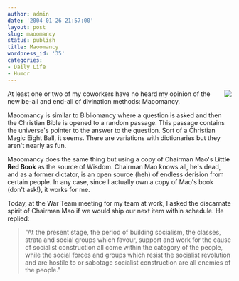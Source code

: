 ```yaml
---
author: admin
date: '2004-01-26 21:57:00'
layout: post
slug: maoomancy
status: publish
title: Maoomancy
wordpress_id: '35'
categories:
- Daily Life
- Humor
---
```

<img align="right" src="http://www.arcanology.com/images/redbook.jpg" />At least one or two of my coworkers have no heard my opinion of the new  be-all and end-all of divination methods: Maoomancy.

Maoomancy is similar to Bibliomancy where a question is asked and then the  Christian Bible is opened to a random passage. This passage contains the  universe's pointer to the answer to the question. Sort of a Christian Magic  Eight Ball, it seems. There are variations with dictionaries but they aren't  nearly as fun.

Maoomancy does the same thing but using a copy of Chairman Mao's  <strong>Little Red Book</strong> as the source of Wisdom. Chairman Mao knows  all, he's dead, and as a former dictator, is an open source (heh) of endless  derision from certain people. In any case, since I actually own a copy of Mao's  book (don't ask!), it works for me.

Today, at the War Team meeting for my team at work, I asked the discarnate  spirit of Chairman Mao if we would ship our next item within schedule. He  replied:
<blockquote>"At the present stage, the period of building socialism, the classes, strata  and social groups which favour, support and work for the cause of socialist  construction all come within the category of the people, while the social forces  and groups which resist the socialist revolution and are hostile to or sabotage  socialist construction are all enemies of the people."</blockquote>
